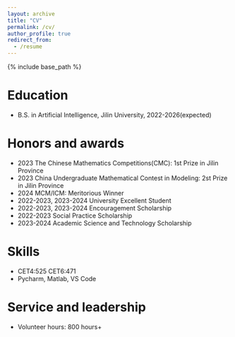 ```yaml
---
layout: archive
title: "CV"
permalink: /cv/
author_profile: true
redirect_from:
  - /resume
---
```


{% include base_path %}

Education
======
* B.S. in Artificial Intelligence, Jilin University, 2022-2026(expected)

Honors and awards
======
* 2023 The Chinese Mathematics Competitions(CMC): 1st Prize in Jilin Province
* 2023 China Undergraduate Mathematical Contest in Modeling: 2st Prize in Jilin Province
* 2024 MCM/ICM: Meritorious Winner
* 2022-2023, 2023-2024 University Excellent Student
* 2022-2023, 2023-2024 Encouragement Scholarship
* 2022-2023 Social Practice Scholarship
* 2023-2024 Academic Science and Technology Scholarship

Skills
======
* CET4:525 CET6:471
* Pycharm, Matlab, VS Code 
  
Service and leadership
======
* Volunteer hours: 800 hours+
